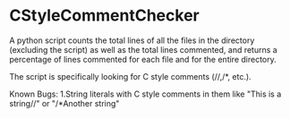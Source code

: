 # CStyleCommentChecker
A python script counts the total lines of all the files in the directory (excluding the script)
as well as the total lines commented, and returns a percentage of lines commented for each file
and for the entire directory.

The script is specifically looking for C style comments (//,/*, etc.).

Known Bugs:
1.String literals with C style comments in them like "This is a string//" or "/*Another string"

